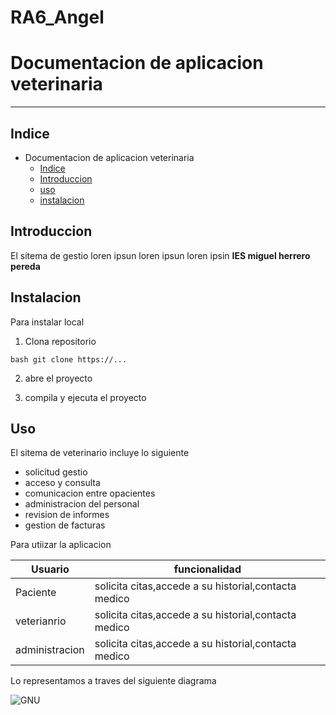 # RA6_Angel
# Documentacion de aplicacion veterinaria
***
## Indice


* Documentacion de aplicacion veterinaria
   * [Indice](##Indice)
   * [Introduccion](##Introduccion)
   * [uso](uso)
   * [instalacion](subvencion)


## Introduccion

El sitema de gestio loren ipsun loren ipsun loren ipsin **IES miguel herrero pereda**

## Instalacion 
Para instalar local
1. Clona repositorio 

```bash git clone https://...```


2. abre el proyecto


3. compila y ejecuta el proyecto

## Uso


El sitema de veterinario incluye lo siguiente 

+ solicitud gestio
+ acceso y consulta
+ comunicacion entre opacientes
+ administracion del personal 
+ revision de informes
+ gestion de facturas


Para utiizar la aplicacion

|**Usuario**    | **funcionalidad**|
|   -------        |     ----------   |
|Paciente  | solicita citas,accede a su historial,contacta medico|
|veterianrio  | solicita citas,accede a su historial,contacta medico
|administracion  | solicita citas,accede a su historial,contacta medico|


Lo representamos a traves del siguiente diagrama 


![GNU](./img/captura.jpg)

